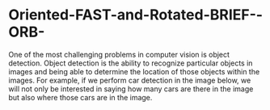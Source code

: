 # Oriented-FAST-and-Rotated-BRIEF--ORB-
One of the most challenging problems in computer vision is object detection. Object detection is the ability to recognize particular objects in images and being able to determine the location of those objects within the images. For example, if we perform car detection in the image below, we will not only be interested in saying how many cars are there in the image but also where those cars are in the image.

